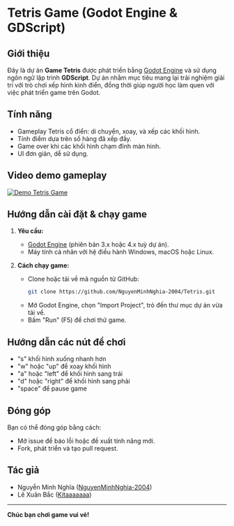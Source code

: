 # Tetris Game (Godot Engine & GDScript)

## Giới thiệu
Đây là dự án **Game Tetris** được phát triển bằng [Godot Engine](https://godotengine.org/) và sử dụng ngôn ngữ lập trình **GDScript**. Dự án nhằm mục tiêu mang lại trải nghiệm giải trí với trò chơi xếp hình kinh điển, đồng thời giúp người học làm quen với việc phát triển game trên Godot.

## Tính năng
- Gameplay Tetris cổ điển: di chuyển, xoay, và xếp các khối hình.
- Tính điểm dựa trên số hàng đã xếp đầy.
- Game over khi các khối hình chạm đỉnh màn hình.
- UI đơn giản, dễ sử dụng.


## Video demo gameplay
[![Demo Tetris Game](https://img.youtube.com/vi/tLqje9XlLRw/0.jpg)](https://www.youtube.com/watch?v=tLqje9XlLRw)


## Hướng dẫn cài đặt & chạy game

1. **Yêu cầu:**
   - [Godot Engine](https://godotengine.org/download) (phiên bản 3.x hoặc 4.x tuỳ dự án).
   - Máy tính cá nhân với hệ điều hành Windows, macOS hoặc Linux.

2. **Cách chạy game:**
   - Clone hoặc tải về mã nguồn từ GitHub:
     ```bash
     git clone https://github.com/NguyenMinhNghia-2004/Tetris.git
     ```
   - Mở Godot Engine, chọn "Import Project", trỏ đến thư mục dự án vừa tải về.
   - Bấm "Run" (F5) để chơi thử game.

## Hướng dẫn các nút để chơi
   - "s" khối hình xuống nhanh hơn
   - "w" hoặc "up" để xoay khối hình
   - "a" hoặc "left" để khối hình sang trái
   - "d" hoặc "right" để khối hình sang phải
   - "space" để pause game

## Đóng góp
Bạn có thể đóng góp bằng cách:
- Mở issue để báo lỗi hoặc đề xuất tính năng mới.
- Fork, phát triển và tạo pull request.

## Tác giả
- Nguyễn Minh Nghĩa ([NguyenMinhNghia-2004](https://github.com/NguyenMinhNghia-2004))
- Lê Xuân Bắc ([Kitaaaaaaa](https://github.com/Kitaaaaaaa))

---

**Chúc bạn chơi game vui vẻ!**
